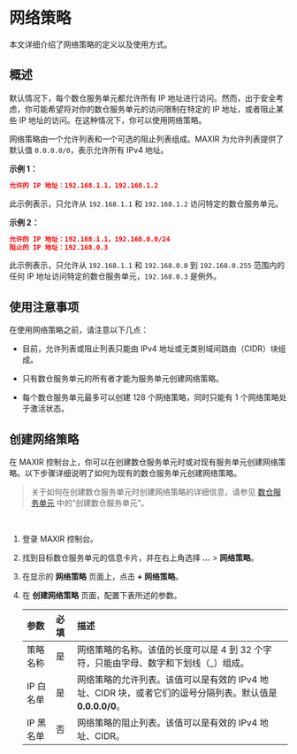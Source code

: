 # 网络策略

本文详细介绍了网络策略的定义以及使用方式。

## 概述

默认情况下，每个数仓服务单元都允许所有 IP 地址进行访问。然而，出于安全考虑，你可能希望将对你的数仓服务单元的访问限制在特定的 IP 地址，或者阻止某些 IP 地址的访问。在这种情况下，你可以使用网络策略。

网络策略由一个允许列表和一个可选的阻止列表组成。MAXIR 为允许列表提供了默认值 `0.0.0.0/0`，表示允许所有 IPv4 地址。

**示例 1：**

```json
允许的 IP 地址：192.168.1.1，192.168.1.2
```

此示例表示，只允许从 `192.168.1.1` 和 `192.168.1.2` 访问特定的数仓服务单元。

**示例 2：**

```json
允许的 IP 地址：192.168.1.1，192.168.0.0/24
阻止的 IP 地址：192.168.0.3
```

此示例表示，只允许从 `192.168.1.1` 和 `192.168.0.0` 到 `192.168.0.255` 范围内的任何 IP 地址访问特定的数仓服务单元，`192.168.0.3` 是例外。

## 使用注意事项

在使用网络策略之前，请注意以下几点：

- 目前，允许列表或阻止列表只能由 IPv4 地址或无类别域间路由（CIDR）块组成。

- 只有数仓服务单元的所有者才能为服务单元创建网络策略。

- 每个数仓服务单元最多可以创建 128 个网络策略，同时只能有 1 个网络策略处于激活状态。

## 创建网络策略

在 MAXIR 控制台上，你可以在创建数仓服务单元时或对现有服务单元创建网络策略。以下步骤详细说明了如何为现有的数仓服务单元创建网络策略。

> 关于如何在创建数仓服务单元时创建网络策略的详细信息，请参见 [数仓服务单元](/maxir/guides/dw-service-units/manage-dw-service-units#创建数仓服务单元) 中的“创建数仓服务单元”。

<br/>

1. 登录 MAXIR 控制台。
2. 找到目标数仓服务单元的信息卡片，并在右上角选择 **...** > **网络策略**。
3. 在显示的 **网络策略** 页面上，点击 **+ 网络策略**。
4. 在 **创建网络策略** 页面，配置下表所述的参数。

    | 参数 | 必填 | 描述 |
    | :- | :- | :- |
    | 策略名称 | 是 | 网络策略的名称。该值的长度可以是 4 到 32 个字符，只能由字母、数字和下划线（_）组成。 |
    | IP 白名单 | 是 | 网络策略的允许列表。该值可以是有效的 IPv4 地址、CIDR 块，或者它们的逗号分隔列表。默认值是 **0.0.0.0/0**。 |
    | IP 黑名单 | 否 | 网络策略的阻止列表。该值可以是有效的 IPv4 地址、CIDR。 |